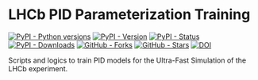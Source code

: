 # LHCb PID Parameterization Training

<p align="left">
  <a href="https://pypi.python.org/pypi/lb-pidsim-train/"><img alt="PyPI - Python versions" src="https://img.shields.io/pypi/pyversions/lb-pidsim-train"></a>
  <a href="https://pypi.python.org/pypi/lb-pidsim-train/"><img alt="PyPI - Version" src="https://img.shields.io/pypi/v/lb-pidsim-train"></a>
  <a href="https://pypi.python.org/pypi/lb-pidsim-train/"><img alt="PyPI - Status" src="https://img.shields.io/pypi/status/lb-pidsim-train"></a>
  <a href="https://pypi.python.org/pypi/lb-pidsim-train/"><img alt="PyPI - Downloads" src="https://img.shields.io/pypi/dm/lb-pidsim-train.svg"></a>
  <!--
  <a href="https://github.com/mbarbetti/lb-pidsim-train/issues"><img alt="GitHub - Issues" src="https://img.shields.io/github/issues/mbarbetti/lb-pidsim-train"></a>
  <a href="https://github.com/mbarbetti/lb-pidsim-train/pulls"><img alt="GitHub - Pull-requests" src="https://img.shields.io/github/issues-pr/mbarbetti/lb-pidsim-train"></a>
  -->
  <a href="https://github.com/mbarbetti/lb-pidsim-train/network/members"><img alt="GitHub - Forks" src="https://badgen.net/github/forks/mbarbetti/lb-pidsim-train"></a>
  <a href="https://github.com/mbarbetti/lb-pidsim-train/stargazers/"><img alt="GitHub - Stars" src="https://img.shields.io/github/stars/mbarbetti/lb-pidsim-train"></a>
  <a href="https://zenodo.org/badge/latestdoi/412647299"><img alt="DOI" src="https://zenodo.org/badge/412647299.svg"></a>
</p>

Scripts and logics to train PID models for the Ultra-Fast Simulation of the LHCb experiment.
